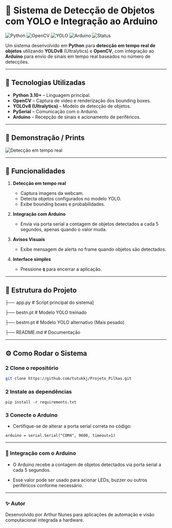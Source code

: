 # 🤖 Sistema de Detecção de Objetos com YOLO e Integração ao Arduino

![Python](https://img.shields.io/badge/Python-3.10+-3776AB?style=for-the-badge&logo=python&logoColor=white)
![OpenCV](https://img.shields.io/badge/OpenCV-Computer%20Vision-5C3EE8?style=for-the-badge&logo=opencv&logoColor=white)
![YOLO](https://img.shields.io/badge/YOLOv8-Ultralytics-FF6F00?style=for-the-badge&logo=yolo&logoColor=white)
![Arduino](https://img.shields.io/badge/Arduino-Hardware-00979D?style=for-the-badge&logo=arduino&logoColor=white)
![Status](https://img.shields.io/badge/Status-Em%20Teste-yellow?style=for-the-badge)

Um sistema desenvolvido em **Python** para **detecção em tempo real de objetos** utilizando **YOLOv8** (Ultralytics) e **OpenCV**, com integração ao **Arduino** para envio de sinais em tempo real baseados no número de detecções.

---

## 🧠 Tecnologias Utilizadas

- **Python 3.10+** – Linguagem principal.  
- **OpenCV** – Captura de vídeo e renderização dos bounding boxes.  
- **YOLOv8 (Ultralytics)** – Modelo de detecção de objetos.  
- **PySerial** – Comunicação com o Arduino.  
- **Arduino** – Recepção de sinais e acionamento de periféricos.  

---

## 📸 Demonstração / Prints

<!-- Adicione capturas de tela ou GIFs do sistema rodando -->
![Detecção em tempo real](link-para-screenshot1.png)

---

## 🚀 Funcionalidades

1. **Detecção em tempo real**  
   - Captura imagens da webcam.  
   - Detecta objetos configurados no modelo YOLO.  
   - Exibe bounding boxes e probabilidades.

2. **Integração com Arduino**  
   - Envia via porta serial a contagem de objetos detectados a cada 5 segundos, apenas quando o valor muda.  

3. **Avisos Visuais**  
   - Exibe mensagem de alerta no frame quando objetos são detectados.  

4. **Interface simples**  
   - Pressione **`Q`** para encerrar a aplicação.

---

## 📂 Estrutura do Projeto

├── app.py # Script principal do sistema]

├── bestn.pt # Modelo YOLO treinado

├── bestm.pt # Modelo YOLO alternativo (Mais pesado)

├── README.md # Documentação

---

## ⚙️ Como Rodar o Sistema

### 2 Clone o repositório
```bash
git clone https://github.com/tutukkj/Projeto_Pilhas.git

```

### 2 Instale as dependências
```
pip install -r requirements.txt
```

### 3 Conecte o Arduino

* Certifique-se de alterar a porta serial correta no código:

```
arduino = serial.Serial("COM4", 9600, timeout=1)
```
---
### 📝 Integração com o Arduino

* O Arduino recebe a contagem de objetos detectados via porta serial a cada 5 segundos.

* Esse valor pode ser usado para acionar LEDs, buzzer ou outros periféricos conforme necessário.

---
### ✨ Autor

Desenvolvido por Arthur Nunes para aplicações de automação e visão computacional integrada a hardware.
